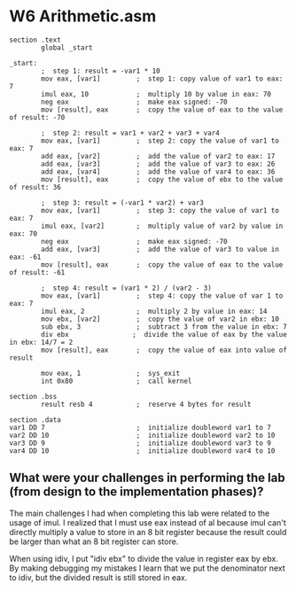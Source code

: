 
# W6 Arithmetic.asm   

```assembly
section .text
        global _start

_start:
        ;  step 1: result = -var1 * 10
        mov eax, [var1]         ;  step 1: copy value of var1 to eax: 7
        imul eax, 10            ;  multiply 10 by value in eax: 70
        neg eax                 ;  make eax signed: -70
        mov [result], eax       ;  copy the value of eax to the value of result: -70

        ;  step 2: result = var1 + var2 + var3 + var4
        mov eax, [var1]         ;  step 2: copy the value of var1 to eax: 7     
        add eax, [var2]         ;  add the value of var2 to eax: 17
        add eax, [var3]         ;  add the value of var3 to eax: 26
        add eax, [var4]         ;  add the value of var4 to eax: 36
        mov [result], eax       ;  copy the value of ebx to the value of result: 36 

        ;  step 3: result = (-var1 * var2) + var3
        mov eax, [var1]         ;  step 3: copy the value of var1 to eax: 7
        imul eax, [var2]        ;  multiply value of var2 by value in eax: 70
        neg eax                 ;  make eax signed: -70
        add eax, [var3]         ;  add the value of var3 to value in eax: -61
        mov [result], eax       ;  copy the value of eax to the value of result: -61
  
        ;  step 4: result = (var1 * 2) / (var2 - 3)
        mov eax, [var1]         ;  step 4: copy the value of var 1 to eax: 7
        imul eax, 2             ;  multiply 2 by value in eax: 14
        mov ebx, [var2]         ;  copy the value of var2 in ebx: 10
        sub ebx, 3              ;  subtract 3 from the value in ebx: 7
        div ebx                ;  divide the value of eax by the value in ebx: 14/7 = 2
        mov [result], eax       ;  copy the value of eax into value of result 

        mov eax, 1              ;  sys_exit     
        int 0x80                ;  call kernel

section .bss
        result resb 4           ;  reserve 4 bytes for result

section .data           
var1 DD 7                       ;  initialize doubleword var1 to 7
var2 DD 10                      ;  initialize doubleword var2 to 10
var3 DD 9                       ;  initialize doubleword var3 to 9
var4 DD 10                      ;  initialize doubleword var4 to 10

```

## What were your challenges in performing the lab (from design to the implementation phases)?

The main challenges I had when completing this lab were related to the usage of imul. I realized that I must use eax instead of al because imul can't directly multiply a value to store in an 8 bit register because the result could be larger than what an 8 bit register can store. 

When using idiv, I put "idiv ebx" to divide the value in register eax by ebx. By making debugging my mistakes I learn that we put the denominator next to idiv, but the divided result is still stored in eax. 
